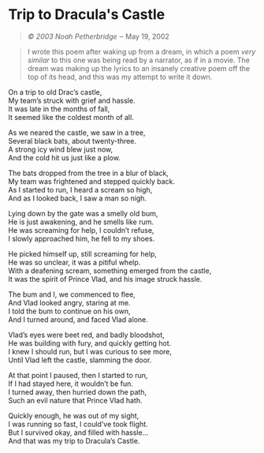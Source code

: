 # Trip to Dracula's Castle

> _&copy; 2003 Noah Petherbridge_ ‒ May 19, 2002

> I wrote this poem after waking up from a dream, in which a poem _very similar_
> to this one was being read by a narrator, as if in a movie. The dream was making
> up the lyrics to an insanely creative poem off the top of its head, and this was
> my attempt to write it down.

On a trip to old Drac’s castle,<br>
My team’s struck with grief and hassle.<br>
It was late in the months of fall,<br>
It seemed like the coldest month of all.

As we neared the castle, we saw in a tree,<br>
Several black bats, about twenty-three.<br>
A strong icy wind blew just now,<br>
And the cold hit us just like a plow.

The bats dropped from the tree in a blur of black,<br>
My team was frightened and stepped quickly back.<br>
As I started to run, I heard a scream so high,<br>
And as I looked back, I saw a man so nigh.

Lying down by the gate was a smelly old bum,<br>
He is just awakening, and he smells like rum.<br>
He was screaming for help, I couldn’t refuse,<br>
I slowly approached him, he fell to my shoes.

He picked himself up, still screaming for help,<br>
He was so unclear, it was a pitiful whelp.<br>
With a deafening scream, something emerged from the castle,<br>
It was the spirit of Prince Vlad, and his image struck hassle.

The bum and I, we commenced to flee,<br>
And Vlad looked angry, staring at me.<br>
I told the bum to continue on his own,<br>
And I turned around, and faced Vlad alone.

Vlad’s eyes were beet red, and badly bloodshot,<br>
He was building with fury, and quickly getting hot.<br>
I knew I should run, but I was curious to see more,<br>
Until Vlad left the castle, slamming the door.

At that point I paused, then I started to run,<br>
If I had stayed here, it wouldn’t be fun.<br>
I turned away, then hurried down the path,<br>
Such an evil nature that Prince Vlad hath.

Quickly enough, he was out of my sight,<br>
I was running so fast, I could’ve took flight.<br>
But I survived okay, and filled with hassle...<br>
And that was my trip to Dracula’s Castle.
